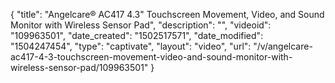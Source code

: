 {
    "title": "Angelcare&reg; AC417 4.3&quot; Touchscreen Movement, Video, and Sound Monitor with Wireless Sensor Pad",
    "description": "",
    "videoid": "109963501",
    "date_created": "1502517571",
    "date_modified": "1504247454",
    "type": "captivate",
    "layout": "video",
    "url": "\/v\/angelcare-ac417-4-3-touchscreen-movement-video-and-sound-monitor-with-wireless-sensor-pad\/109963501"
}
